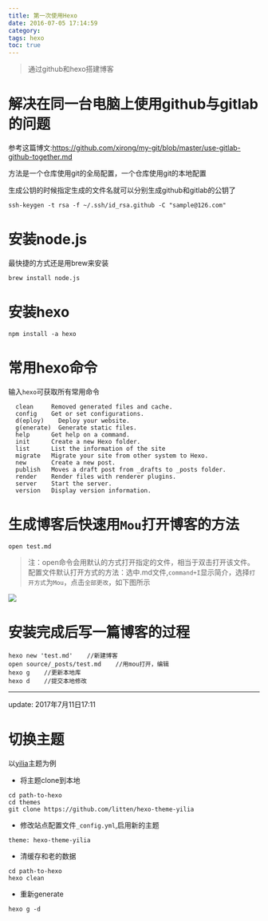 ```yaml
---
title: 第一次使用Hexo
date: 2016-07-05 17:14:59
category: 
tags: hexo
toc: true
---
```

>通过github和hexo搭建博客

# 解决在同一台电脑上使用github与gitlab的问题
参考这篇博文:https://github.com/xirong/my-git/blob/master/use-gitlab-github-together.md

方法是一个仓库使用git的全局配置，一个仓库使用git的本地配置


生成公钥的时候指定生成的文件名就可以分别生成github和gitlab的公钥了

``` shell
ssh-keygen -t rsa -f ~/.ssh/id_rsa.github -C "sample@126.com"
```

# 安装node.js
最快捷的方式还是用brew来安装

``` shell
brew install node.js
```

# 安装hexo

``` shell
npm install -a hexo
```

# 常用hexo命令
输入`hexo`可获取所有常用命令

```
  clean     Removed generated files and cache.
  config    Get or set configurations.
  d(eploy)    Deploy your website.
  g(enerate)  Generate static files.
  help      Get help on a command.
  init      Create a new Hexo folder.
  list      List the information of the site
  migrate   Migrate your site from other system to Hexo.
  new       Create a new post.
  publish   Moves a draft post from _drafts to _posts folder.
  render    Render files with renderer plugins.
  server    Start the server.
  version   Display version information.
```



# 生成博客后快速用`Mou`打开博客的方法

``` shell
open test.md
```

> 注：open命令会用默认的方式打开指定的文件，相当于双击打开该文件。配置文件默认打开方式的方法：选中.md文件,`command+I`显示简介，选择`打开方式`为`Mou`，点击`全部更改`，如下图所示

![](http://upload-images.jianshu.io/upload_images/1903856-9c3a5ec1253f70b6.png?imageMogr2/auto-orient/strip%7CimageView2/2/w/1240)

# 安装完成后写一篇博客的过程


``` shell
hexo new 'test.md'    //新建博客
open source/_posts/test.md    //用mou打开，编辑
hexo g    //更新本地库
hexo d    //提交本地修改
```

--- 
update: 2017年7月11日17:11

# 切换主题

以[yilia](https://github.com/litten/hexo-theme-yilia)主题为例

- 将主题clone到本地

```
cd path-to-hexo
cd themes
git clone https://github.com/litten/hexo-theme-yilia
```

- 修改站点配置文件`_config.yml`,启用新的主题

```
theme: hexo-theme-yilia
```

- 清缓存和老的数据

```
cd path-to-hexo
hexo clean
```

- 重新generate

```
hexo g -d
```

